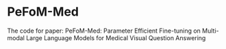 # PeFoM-Med
The code for paper: PeFoM-Med: Parameter Efficient Fine-tuning on Multi-modal Large Language Models for Medical Visual Question Answering
